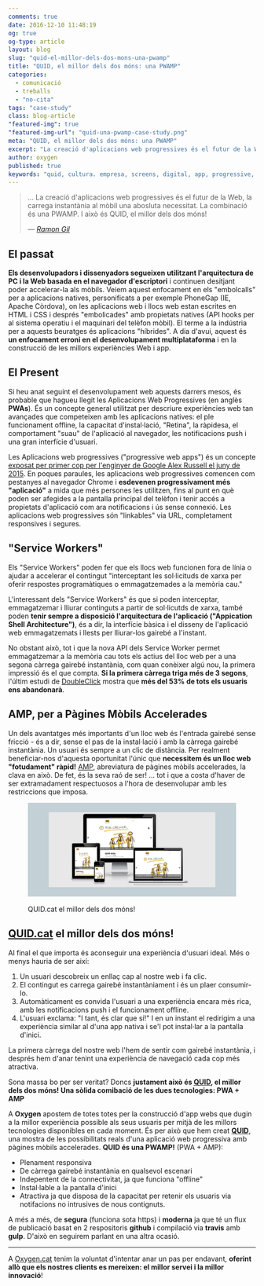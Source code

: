 ```yaml
---
comments: true
date: 2016-12-10 11:48:19
og: true
og-type: article
layout: blog
slug: "quid-el-millor-dels-dos-mons-una-pwamp"
title: "QUID, el millor dels dos móns: una PWAMP"
categories: 
  - comunicació
  - treballs
  - "no-cita"
tags: "case-study"
class: blog-article
"featured-img": true
"featured-img-url": "quid-una-pwamp-case-study.png"
meta: "QUID, el millor dels dos móns: una PWAMP"
excerpt: "La creació d'aplicacions web progressives és el futur de la Web, la carrega instantània al mòbil una abosluta necessitat. La combinació és una PWAMP. I això és QUID, el millor dels dos móns!"
author: oxygen
published: true
keywords: "quid, cultura. empresa, screens, digital, app, progressive, api, service, worker, chrome, push, notifications, travis, gulp, amp"
---
```


<blockquote>
  <p>... La creació d'aplicacions web progressives és el futur de la Web, la carrega instantània al mòbil una abosluta necessitat. La combinació és una PWAMP. I això és QUID, el millor dels dos móns!</p>
  <footer>&mdash; <cite><a href="{{ page.url }}" title="{{ page.title }}">Ramon Gil</a></cite></footer>
</blockquote>

## El passat

**Els desenvolupadors i dissenyadors segueixen utilitzant l'arquitectura de PC i la Web basada en el navegador d'escriptori** i continuen desitjant poder accelerar-la als mòbils. Veiem aquest enfocament en els "embolcalls" per a aplicacions natives, personificats a per exemple PhoneGap (IE, Apache Còrdova), on les aplicacions web i llocs web estan escrites en HTML i CSS i després "embolicades" amb propietats natives (API hooks per al sistema operatiu i el maquinari del telèfon mòbil). El terme a la indústria per a aquests beuratges és aplicacions "híbrides". A dia d'avui, aquest és **un enfocament erroni en el desenvolupament multiplataforma** i en la construcció de les millors experiències Web i app.

## El Present

Si heu anat seguint el desenvolupament web aquests darrers mesos, és probable que hagueu llegit les Aplicacions Web Progressives (en anglès **PWAs**). És un concepte general utilitzat per descriure experiències web tan avançades que competeixen amb les aplicacions natives: el ple funcionament offline, la capacitat d'instal·lació, "Retina", la ràpidesa, el comportament "suau" de l'aplicació al navegador, les notificacions push i una gran interfície d'usuari.

Les Aplicacions web progressives ("progressive web apps") és un concepte [exposat per primer cop per l'enginyer de Google Alex Russell el juny de 2015](https://infrequently.org/2015/06/progressive-apps-escaping-tabs-without-losing-our-soul/ "Progressive Web Apps: Escaping Tabs Without Losing Our Soul &#8211; Infrequently Noted"). En poques paraules, les aplicacions web progressives comencen com pestanyes al navegador Chrome i **esdevenen progressivament més "aplicació"** a mida que més persones les utilitzen, fins al punt en què poden ser afegides a la pantalla principal del telèfon i tenir accés a propietats d'aplicació com ara notificacions i ús sense connexió. Les aplicacions web progressives són "linkables" via URL, completament responsives i segures.

## "Service Workers"

Els "Service Workers" poden fer que els llocs web funcionen fora de línia o ajudar a accelerar el contingut "interceptant les sol·licituds de xarxa per oferir respostes programàtiques o emmagatzemades a la memòria cau."

L'interessant dels "Service Workers" és que si poden interceptar, emmagatzemar i lliurar continguts a partir de sol·licutds de xarxa, també poden **tenir sempre a disposició l'arquitectura de l'aplicació ("Appication Shell Architecture")**, és a dir, la interfície bàsica i el disseny de l'aplicació web emmagatzemats i llests per lliurar-los gairebé a l'instant.

No obstant això, tot i que la nova API dels Service Worker permet emmagatzemar a la memòria cau tots els actius del lloc web per a una segona càrrega gairebé instantània, com quan conèixer algú nou, la primera impressió és el que compta. **Si la primera càrrega triga més de 3 segons**, l'últim estudi de [DoubleClick](https://www.doubleclickbygoogle.com/articles/mobile-speed-matters/) mostra que **més del 53% de tots els usuaris ens abandonarà**.

## AMP, per a Pàgines Mòbils Accelerades

Un dels avantatges més importants d'un lloc web és l'entrada gairebé sense fricció - és a dir, sense el pas de la instal·lació i amb la càrrega gairebé instantània. Un usuari és sempre a un clic de distància. Per realment beneficiar-nos d'aquesta oportunitat l'únic que **necessitem és un lloc web "fotudament" ràpid!** [AMP](https://www.ampproject.org/), abreviatura de pàgines mòbils accelerades, la clava en això. De fet, és la seva raó de ser! ... tot i que a costa d'haver de ser extramadament respectuosos a l'hora de desenvolupar amb les restriccions que imposa.

<figure class="hidden-xs hidden-sm ox_animate_when_almost_visible ox_right-to-left"><img src="/assets/img/quid-una-pwamp-full-width-snapshot.png" /><figcaption><p>QUID.cat el millor dels dos móns!</p></figcaption></figure>

## [QUID.cat](https://www.quid.cat/ "QUID, Connectem Empresa i Cultura") el millor dels dos móns!

Al final el que importa és aconseguir una experiència d'usuari ideal. Més o menys hauria de ser així:

1. Un usuari descobreix un enllaç cap al nostre web i fa clic.
2. El contingut es carrega gairebé instantàniament i és un plaer consumir-lo.
3. Automàticament es convida l'usuari a una experiència encara més rica, amb les notificacions push i el funcionament offline.
4. L'usuari exclama: "I tant, és clar que sí!" I en un instant el redirigim a una experiència similar al d'una app nativa i se'l pot instal·lar a la pantalla d'inici.

La primera càrrega del nostre web l'hem de sentir com gairebé instantània, i després hem d'anar tenint una experiència de navegació cada cop més atractiva.

Sona massa bo per ser veritat? Doncs **justament això és [QUID](https://www.quid.cat/ "QUID, Connectem Empresa i Cultura"), el millor dels dos móns! Una sòlida comibació de les dues tecnologies: PWA + AMP**

A **Oxygen** apostem de totes totes per la construcció d'app webs que dugin a la millor experiència possible als seus usuaris per mitjà de les millors tecnologies disponibles en cada moment. És per això que hem creat **[QUID](https://www.quid.cat/ "QUID, Connectem Empresa i Cultura")**, una mostra de les possibilitats reals d'una aplicació web progressiva amb pàgines mòbils accelerades. **QUID és una PWAMP!** (PWA + AMP):

- Plenament responsiva
- De càrrega gairebé instantània en qualsevol escenari
- Indepentent de la connectivitat, ja que funciona "offline"
- Instal·lable a la pantalla d'inici
- Atractiva ja que disposa de la capacitat per retenir els usuaris via notifacions no intrusives de nous contignuts.

A més a més, de **segura** (funciona sota https) i **moderna** ja que té un flux de publicació basat en 2 respositoris **github** i compilació via **travis** amb **gulp**. D'això en seguirem parlant en una altra ocasió.

---

A [Oxygen.cat](http://www.oxygen.cat/) tenim la voluntat d'intentar anar un pas per endavant, **oferint allò que els nostres clients es mereixen: el millor servei i la millor innovació**!